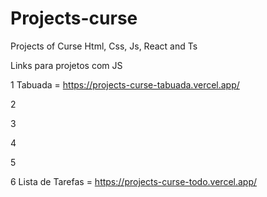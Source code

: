# Projects-curse
Projects of Curse Html, Css, Js, React and Ts

Links para projetos com JS

1 Tabuada = https://projects-curse-tabuada.vercel.app/

2

3

4

5

6 Lista de Tarefas = https://projects-curse-todo.vercel.app/

